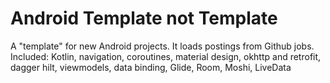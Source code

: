 # Android Template not Template
A "template" for new Android projects. It loads postings from Github jobs.
Included: Kotlin, navigation, coroutines, material design, okhttp and retrofit, dagger hilt, viewmodels, data binding, Glide, Room, Moshi, LiveData
